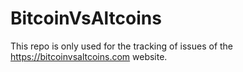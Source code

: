 # BitcoinVsAltcoins

This repo is only used for the tracking of issues of the https://bitcoinvsaltcoins.com website.
